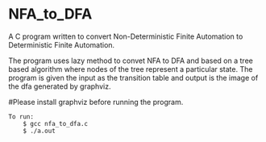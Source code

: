 # NFA_to_DFA
A C program written to convert Non-Deterministic Finite Automation to Deterministic Finite Automation.

The program uses lazy method to convet NFA to DFA and based on a tree based algorithm where nodes of the tree represent a particular state. The program is given the input as the transition table and output is the image of the dfa generated by graphviz.

#Please install graphviz before running the program.
```
To run:
	$ gcc nfa_to_dfa.c
	$ ./a.out
```
